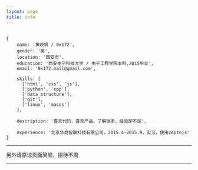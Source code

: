 ```yaml
---
layout: page
title: info
---
```


<pre><code>
{
	name: '黄晓帆 / 0x172',
	gender: '男',
	location: '西安市',
	education: '西安电子科技大学 / 电子工程学院本科,2015毕业',
	email: '0x172.mail@gmail.com',

	skills: [
	  ['html', 'css', 'js'],
	  ['python', 'cpp'],
	  ['data structure'],
	  ['git'],
	  ['linux', 'macos']
	],

	description: '喜欢代码，喜欢产品，了解很多，经验却不足',

	experience: '北京华商智联科技有限公司，2015.4-2015.9，实习，使用zeptojs'
}
</code></pre>

---

另外请原谅页面简陋，招待不周

---